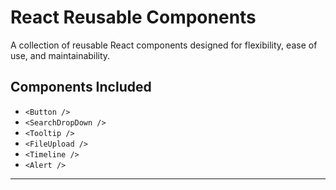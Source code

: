 # React Reusable Components

A collection of reusable React components designed for flexibility, ease of use, and maintainability.

## Components Included

- `<Button />`
- `<SearchDropDown />`
- `<Tooltip />`
- `<FileUpload />`
- `<Timeline />`
- `<Alert />`

---